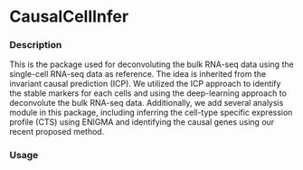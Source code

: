 # CausalCellInfer

### Description

This is the package used for deconvoluting the bulk RNA-seq data using the single-cell RNA-seq data as reference. The idea is inherited from the invariant causal prediction (ICP). 
We utilized the ICP approach to identify the stable markers for each cells and using the deep-learning approach to deconvolute the bulk RNA-seq data. Additionally, we add several 
analysis module in this package, including inferring the cell-type specific expression profile (CTS) using ENIGMA and identifying the causal genes using our recent proposed method.

### Usage

